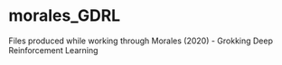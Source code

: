 # morales_GDRL
Files produced while working through Morales (2020) - Grokking Deep Reinforcement Learning
